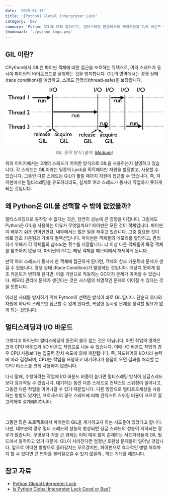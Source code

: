 ```yaml
---
date: '2025-02-17'
title: '[Python] Global Interpreter Lock'
category: 'Dev'
summary: 'Python GIL에 대해 알아보고, 멀티스레딩 환경에서의 제약사항과 I/O 바운드 작업에서의 활용을 살펴봅니다.'
thumbnail: './python-logo.png'
---
```


## GIL 이란?
CPython에서 GIL은 파이썬 객체에 대한 접근을 보호하는 뮤텍스로, 여러 스레드가 동시에 파이썬의 바이트코드를 실행하는 것을 방지합니다. GIL의 영역에서는 경쟁 상태(race condition)를 예방하고, 스레드 안정성(thread-safe)을 보장합니다.
<br>

![GIL 동작 방식](./global-interpreter-lock.png)
<p align="center" style="color: #666; font-size: 14px;"><em>GIL 동작 방식 (출처: <a href="https://chandrashek1007.medium.com/python-global-interpreter-lock-is-it-good-or-bad-634d1c82b4fd" target="_blank">Medium</a>)</em></p>

위의 이미지에서는 3개의 스레드가 어떠한 방식으로 GIL을 사용하는지 설명하고 있습니다. 각 스레드는 GIL이라는 일종의 Lock을 획득해야만 자원을 할당받고, 사용할 수 있습니다. 그동안 다른 스레드는 GIL이 풀릴 때까지 자원에 접근할 수 없습니다. 즉, 파이썬에서는 멀티스레딩을 유도하더라도, 실제로 여러 스레드가 동시에 작업하지 못하게 되는 것입니다.
<br>

## 왜 Python은 GIL을 선택할 수 밖에 없었을까?
멀티스레딩으로 동작할 수 없다는 것은, 당연히 성능에 큰 영향을 미칩니다. 그럼에도 Python은 GIL을 사용하는 이유가 무엇일까요? 파이썬은 모든 것이 객체입니다. 파이썬이 배우기 쉬운 언어인만큼, 내부에서는 많은 일을 해주고 있습니다. 그중 중요한 것이 바로 참조 카운팅과 가비지 컬렉션입니다. 파이썬은 객체들의 메모리를 할당하고, 관리하기 위해서 각 객체들의 참조되는 횟수를 저장합니다. 더 이상 다른 객체들이 특정 객체를 참조하지 않을 때, 파이썬의 GC는 해당 객체를 메모리에서 해제하게 됩니다.

만약 여러 스레드가 동시에 한 객체에 접근하게 된다면, 객체의 참조 카운트에 문제가 생길 수 있습니다. 경쟁 상태 (Race Condition)가 발생하는 것입니다. 예상치 못하게 참조 카운트가 변하게 된다면, 이를 기반으로 작동하는 GC까지 문제가 이어질 수 있습니다. 메모리 관리에 문제가 생긴다는 것은 시스템의 치명적인 문제로 이어질 수 있다는 것을 뜻합니다.

이러한 사태를 방지하기 위해 Python이 선택한 방식이 바로 GIL입니다. 단순히 하나의 자원에 하나의 스레드만 접근할 수 있게 한다면, 복잡한 동시성 문제를 생각할 필요가 없게 되는 것입니다.
<br>

## 멀티스레딩과 I/O 바운드
그렇다고 파이썬의 멀티스레딩이 완전히 쓸모 없는 것은 아닙니다. 어떤 작업의 영역은 크게 CPU 바운드와 I/O 바운드 작업으로 나눌 수 있습니다. 이때 I/O 바운드 작업의 경우 CPU 사용보다는 입출력 장치 속도에 의해 제한됩니다. 즉, 하드웨어의 I/O처리 능력에 따라 결정되며, CPU는 작업을 요청하고 대기하다가 응답이 오면 결과를 처리할 뿐 CPU 리소스를 크게 사용하지 않습니다.

다시 말해, 수행하려는 작업에 I/O 바운드 비중이 높다면 멀티스레딩 방식이 싱글스레드보다 효과적일 수 있습니다. 대기하는 동안 다른 스레드로 컨텍스트 스위칭이 일어나고, 그동안 다른 작업을 이어나갈 수 있기 때문입니다. 다른 방안으로 멀티프로세싱을 사용하는 방법도 있지만, 프로세스의 경우 스레드에 비해 컨텍스트 스위칭 비용이 크므로 잘 고려하여 설계해야합니다.

<br>

그동안 많은 프로젝트에서 파이썬의 GIL을 제거하고자 하는 시도들이 있었다고 합니다. 다만, 대부분의 경우 멀티 스레드의 성능이 향상되면 싱글 스레드의 성능이 저하되는 경우가 많습니다. 무엇보다 가장 큰 과제는 이미 매우 많이 존재하는 서드파티들이 GIL 빌드에서 동작하고 있기 때문에, GIL이 사라진다면 엄청난 호환성 문제들이 일어날 것입니다. 앞으로 어떠한 방향으로 흘러갈지는 모르겠지만, 파이썬으로 효과적인 병렬 처리까지 할 수 있다면 큰 변화를 불러일으킬 수 있지 않을까.. 하는 기대를 해봅니다.
<br>

## 참고 자료

- [Python Global Interpreter Lock](https://wiki.python.org/moin/GlobalInterpreterLock)
- [Is Python Global Interpreter Lock Good or Bad?](https://chandrashek1007.medium.com/python-global-interpreter-lock-is-it-good-or-bad-634d1c82b4fd)